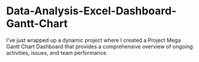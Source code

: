 # Data-Analysis-Excel-Dashboard-Gantt-Chart
I've just wrapped up a dynamic project where I created a Project Mega Gantt Chart Dashboard that provides a comprehensive overview of ongoing activities, issues, and team performance.
